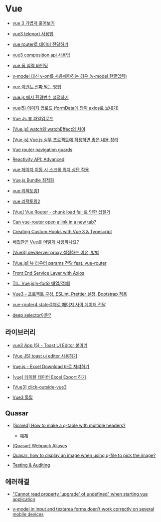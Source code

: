 # Vue

- [vue 3 가볍게 훑어보기](https://joshua1988.github.io/web-development/vuejs/vue3-coming/)

- [vue3 teleport 사용법](https://kyounghwan01.github.io/blog/Vue/vue3/teleport/)

- [vue router로 데이터 전달하기](https://velog.io/@skyepodium/vue-router%EB%A1%9C-%EB%8D%B0%EC%9D%B4%ED%84%B0-%EC%A0%84%EB%8B%AC%ED%95%98%EA%B8%B0-eskrsmr3)

- [vue3 composition api 사용법](https://kyounghwan01.github.io/blog/Vue/vue3/composition-api/#composition-api%E1%84%80%E1%85%A1-%E1%84%82%E1%85%A1%E1%84%8B%E1%85%A9%E1%84%80%E1%85%A6-%E1%84%83%E1%85%AC%E1%86%AB-%E1%84%87%E1%85%A2%E1%84%80%E1%85%A7%E1%86%BC)

- [vue 폼 입력 바인딩](https://kr.vuejs.org/v2/guide/forms.html)

- [v-model 대신 v-on를 사용해야하는 경우 (v-model 한글입력)](https://hj-tilblog.tistory.com/87)

- [vue 이벤트 전파 막는 방법](https://pinokio0702.tistory.com/289)

- [vue.js 에서 환경변수 설정하기](https://velog.io/@dragoocho/Vue.js-%EC%97%90%EC%84%9C-%ED%99%98%EA%B2%BD%EB%B3%80%EC%88%98-%EC%84%A4%EC%A0%95%ED%95%98%EA%B8%B0)

- [vue(5) 이미지 업로드 (formData에 담아 axios로 보내기)](https://devbirdfeet.tistory.com/87)

- [Vue Js 뷰 파일업로드](https://www.bottlehs.com/vue/vue-js-%ED%8C%8C%EC%9D%BC%EC%97%85%EB%A1%9C%EB%93%9C/)

- [[Vue.js] watch와 watchEffect의 차이](https://velog.io/@soulee__/Vue.js-watch%EC%99%80-watchEffect%EC%9D%98-%EC%B0%A8%EC%9D%B4)

- [[Vue.js] Vue.js 실무 프로젝트에 적용하면 좋은 내용 정리](https://jess2.xyz/vue/vue-tip/)

- [Vue router navigation guards](https://router.vuejs.org/guide/advanced/navigation-guards.html)

- [Reactivity API: Advanced](https://vuejs.org/api/reactivity-advanced.html)

- [vue 페이지 이동 시 스크롤 위치 상단 적용](https://a-low-fat-piggy.tistory.com/entry/vue-%ED%8E%98%EC%9D%B4%EC%A7%80-%EC%9D%B4%EB%8F%99-%EC%8B%9C-%EC%8A%A4%ED%81%AC%EB%A1%A4-%EC%9C%84%EC%B9%98-%EC%83%81%EB%8B%A8-%EC%A0%81%EC%9A%A9)

- [Vue.js Bundle 최적화](https://velog.io/@kangsan/Vue.js-Bundle-%EC%B5%9C%EC%A0%81%ED%99%94)

- [vue 리팩토링1](<https://pozafly.github.io/tripllo/(8)vue-refactor1/>)

- [vue 리팩토링2](<https://pozafly.github.io/tripllo/(9)vue-refactor2/>)

- [[Vue] Vue Router - chunk load fail 로 인한 삽질기](https://blog.wanzargen.me/m/39)

- [Can vue-router open a link in a new tab?](https://stackoverflow.com/questions/40015037/can-vue-router-open-a-link-in-a-new-tab)

- [Creating Custom Hooks with Vue 3 & Typescript](https://codesource.io/creating-custom-hooks-with-vue-3-typescript/)

- [배민찬은 Vue를 어떻게 사용하나요?](https://techblog.woowahan.com/2577/)

- [[Vue3] devServer proxy 설정하는 이유, 방법](https://eunjinii.tistory.com/47)

- [[Vue.js] 뷰 라우터 params 전달 feat. vue-router](https://goodmemory.tistory.com/m/152)

- [Front End Service Layer with Axios](https://blog-english.vedovelli.com.br/frontend-service-layer-axios-ajax-interceptors-vuejs-vuex/)

- [TIL. Vue.js[v-for와 배열/객체]](https://velog.io/@kihyeon8949/TIL.-%EA%B8%B0%EC%97%85%ED%98%91%EC%97%85-2%EC%9D%BC%EC%B0%A8-Vue.js2-4)

- [Vue3 - 프로젝트 구성, ESLint, Prettier 설정, Bootstrap 적용](https://velog.io/@corner3499/Vue3-프로젝트-구성-ESLint-Prettier-설정-Bootstrap-적용)

- [vue-router4 state객체로 페이지 사이 데이터 전달](https://velog.io/@yiwonjin/vue-router3-state객체로-페이지-사이-데이터-전달)

- [deep selector이란?](https://engineer-mole.tistory.com/332)

## 라이브러리

- [vue3 App (5) - Toast UI Editor 붙이기](https://velog.io/@latte_h/Vue3-App-5-Toast-UI-Editor-%EB%B6%99%EC%9D%B4%EA%B8%B0)

- [[Vue JS] toast ui editor 사용하기](https://velog.io/@unani92/Vue-toast-ui-editor-%EC%82%AC%EC%9A%A9%ED%95%98%EA%B8%B0)

- [Vue.js - Excel Download 바로 처리하기](https://jhhan009.tistory.com/73)

- [[vue] 테이블 데이터 Excel Export 하기](https://berrrrr.github.io/programming/2020/11/15/vue-table-excel-export/)

- [[Vue3] click-outside-vue3](https://www.npmjs.com/package/click-outside-vue3)

- [Vue3 툴팁](https://valgeirb.github.io/vue3-popper/)

## Quasar

- [[Solved] How to make a q-table with multiple headers?](https://forum.quasar-framework.org/topic/2818/solved-how-to-make-a-q-table-with-multiple-headers)

  - [예제](https://jsfiddle.net/v09hbkwa/)

- [[Quasar] Webpack Aliases](https://quasar.dev/quasar-cli-webpack/handling-webpack#webpack-aliases)

- [Quasar: how to display an image when using q-file to pick the image?](https://stackoverflow.com/questions/67209444/quasar-how-to-display-an-image-when-using-q-file-to-pick-the-image)

- [Testing & Auditing](https://quasar.dev/quasar-cli-vite/testing-and-auditing)

## 에러해결

- ["Cannot read property 'upgrade' of undefined" when starting vue application](https://stackoverflow.com/questions/55348996/cannot-read-property-upgrade-of-undefined-when-starting-vue-application)

- [v-model in input and textarea forms doen't work correctly on several mobile devices](https://github.com/vuejs/core/issues/5580)
